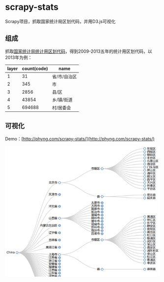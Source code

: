 scrapy-stats
============

Scrapy项目，抓取国家统计局区划代码，并用D3.js可视化

## 组成
抓取[国家统计局统计用区划代码](http://www.stats.gov.cn/tjsj/tjbz/tjyqhdmhcxhfdm/)，得到2009-2013五年的统计用区划代码，以2013年为例：

layer |count(code)| name     
------|-----------|------------
1     | 31        | 省/市/自治区
2     | 345       | 市
3     | 2856      | 县/区
4     | 43854     | 乡/镇/街道
5     | 694688    | 村/居委会

## 可视化
Demo：[http://phyng.com/scrapy-stats/](http://phyng.com/scrapy-stats/)

![demo](demo.png)
